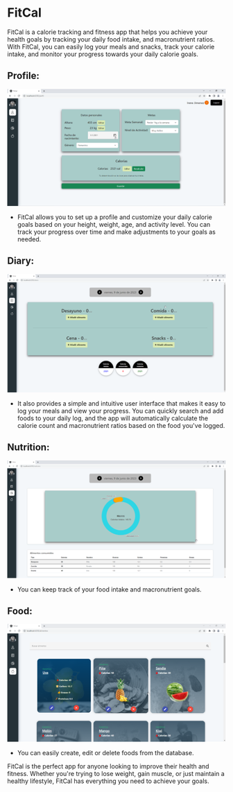 # FitCal

FitCal is a calorie tracking and fitness app that helps you achieve your health goals by tracking your daily food intake, and macronutrient ratios. With FitCal, you can easily log your meals and snacks, track your calorie intake, and monitor your progress towards your daily calorie goals.

## Profile:
![](UIX/readme/profile.png)
- FitCal allows you to set up a profile and customize your daily calorie goals based on your height, weight, age, and activity level. You can track your progress over time and make adjustments to your goals as needed.

## Diary:
![](UIX/readme/diary.png)
- It also provides a simple and intuitive user interface that makes it easy to log your meals and view your progress. You can quickly search and add foods to your daily log, and the app will automatically calculate the calorie count and macronutrient ratios based on the food you've logged.
 
## Nutrition:
![](UIX/readme/nutrition.png)
- You can keep track of your food intake and macronutrient goals.
 
## Food:
![](UIX/readme/food.png)
- You can easily create, edit or delete foods from the database. 
 

FitCal is the perfect app for anyone looking to improve their health and fitness. Whether you're trying to lose weight, gain muscle, or just maintain a healthy lifestyle, FitCal has everything you need to achieve your goals.